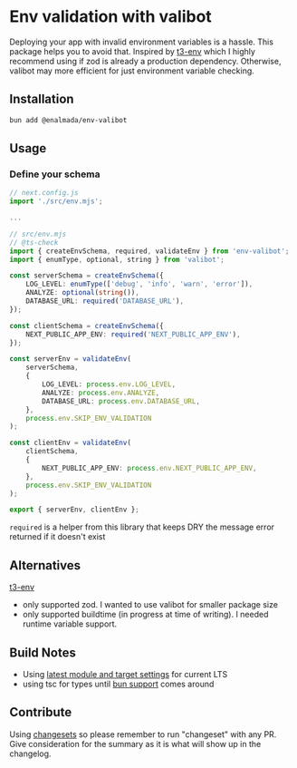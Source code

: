 # Env validation with valibot

Deploying your app with invalid environment variables is a hassle. This package helps you to avoid that.
Inspired by [t3-env](https://github.com/t3-oss/t3-env) which I highly recommend using if zod is already a production dependency.
Otherwise, valibot may more efficient for just environment variable checking.

## Installation

```bash
bun add @enalmada/env-valibot
```

## Usage

### Define your schema

```ts
// next.config.js
import './src/env.mjs';

...
```

```ts
// src/env.mjs
// @ts-check
import { createEnvSchema, required, validateEnv } from 'env-valibot';
import { enumType, optional, string } from 'valibot';

const serverSchema = createEnvSchema({
    LOG_LEVEL: enumType(['debug', 'info', 'warn', 'error']),
    ANALYZE: optional(string()),
    DATABASE_URL: required('DATABASE_URL'),
});

const clientSchema = createEnvSchema({
    NEXT_PUBLIC_APP_ENV: required('NEXT_PUBLIC_APP_ENV'),
});

const serverEnv = validateEnv(
    serverSchema,
    {
        LOG_LEVEL: process.env.LOG_LEVEL,
        ANALYZE: process.env.ANALYZE,
        DATABASE_URL: process.env.DATABASE_URL,
    },
    process.env.SKIP_ENV_VALIDATION
);

const clientEnv = validateEnv(
    clientSchema,
    {
        NEXT_PUBLIC_APP_ENV: process.env.NEXT_PUBLIC_APP_ENV,
    },
    process.env.SKIP_ENV_VALIDATION
);

export { serverEnv, clientEnv };
```

`required` is a helper from this library that keeps DRY the message error returned if it doesn't exist

## Alternatives

[t3-env](https://github.com/t3-oss/t3-env)
* only supported zod.  I wanted to use valibot for smaller package size
* only supported buildtime (in progress at time of writing).  I needed runtime variable support.

## Build Notes
* Using [latest module and target settings](https://stackoverflow.com/questions/72380007/what-typescript-configuration-produces-output-closest-to-node-js-18-capabilities/72380008#72380008) for current LTS
* using tsc for types until [bun support](https://github.com/oven-sh/bun/issues/5141#issuecomment-1727578701) comes around

## Contribute
Using [changesets](https://github.com/changesets/changesets) so please remember to run "changeset" with any PR.  
Give consideration for the summary as it is what will show up in the changelog.
